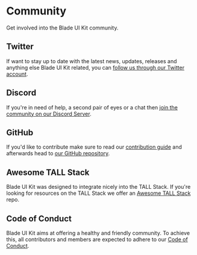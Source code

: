 # Community

Get involved into the Blade UI Kit community.

## Twitter

If want to stay up to date with the latest news, updates, releases and anything else Blade UI Kit related, you can [follow us through our Twitter account](https://twitter.com/bladeuikit).

## Discord

If you're in need of help, a second pair of eyes or a chat then [join the community on our Discord Server](https://discord.gg/Vev5CyE).

## GitHub

If you'd like to contribute make sure to read our [contribution guide](/docs/{{version}}/contribution-guide) and afterwards head to [our GitHub repository](https://github.com/blade-ui-kit/blade-ui-kit).

## Awesome TALL Stack

Blade UI Kit was designed to integrate nicely into the TALL Stack. If you're looking for resources on the TALL Stack we offer an [Awesome TALL Stack](https://github.com/blade-ui-kit/awesome-tall-stack) repo.

## Code of Conduct

Blade UI Kit aims at offering a healthy and friendly community. To achieve this, all contributors and members are expected to adhere to our [Code of Conduct](https://github.com/blade-ui-kit/.github/blob/main/CODE_OF_CONDUCT.md).
